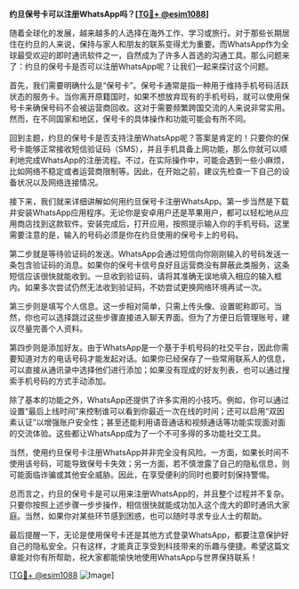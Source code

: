 **约旦保号卡可以注册WhatsApp吗？[[TG💪+ @esim1088](https://t.me/s/esim1088)]**

随着全球化的发展，越来越多的人选择在海外工作、学习或旅行。对于那些长期居住在约旦的人来说，保持与家人和朋友的联系变得尤为重要。而WhatsApp作为全球最受欢迎的即时通讯软件之一，自然成为了许多人首选的沟通工具。那么问题来了：约旦的保号卡是否可以注册WhatsApp呢？让我们一起来探讨这个问题。

首先，我们需要明确什么是“保号卡”。保号卡通常是指一种用于维持手机号码活跃状态的服务卡。当你离开原籍国时，如果不想放弃现有的手机号码，就可以使用保号卡来确保号码不会被运营商回收。这对于需要频繁跨国交流的人来说非常实用。然而，在不同国家和地区，保号卡的具体操作和功能可能会有所不同。

回到主题，约旦的保号卡是否支持注册WhatsApp呢？答案是肯定的！只要你的保号卡能够正常接收短信验证码（SMS），并且手机具备上网功能，那么你就可以顺利地完成WhatsApp的注册流程。不过，在实际操作中，可能会遇到一些小麻烦，比如网络不稳定或者运营商限制等。因此，在开始之前，建议先检查一下自己的设备状况以及网络连接情况。

接下来，我们就来详细讲解如何用约旦保号卡注册WhatsApp。第一步当然是下载并安装WhatsApp应用程序。无论你是安卓用户还是苹果用户，都可以轻松地从应用商店找到这款软件。安装完成后，打开应用，按照提示输入你的手机号码。这里需要注意的是，输入的号码必须是你在约旦使用的保号卡上的号码。

第二步就是等待验证码的发送。WhatsApp会通过短信向你刚刚输入的号码发送一条包含验证码的消息。如果你的保号卡信号良好且运营商没有屏蔽此类服务，这条短信应该很快就能收到。一旦收到验证码，请将其准确无误地填入相应的输入框内。如果多次尝试仍然无法收到验证码，不妨尝试更换网络环境再试一次。

第三步则是填写个人信息。这一步相对简单，只需上传头像、设置昵称即可。当然，你也可以选择跳过这些步骤直接进入聊天界面。但为了方便日后管理账号，建议尽量完善个人资料。

第四步则是添加好友。由于WhatsApp是一个基于手机号码的社交平台，因此你需要知道对方的电话号码才能发起对话。如果你已经保存了一些常用联系人的信息，可以直接从通讯录中选择他们进行添加；如果没有现成的好友列表，也可以通过搜索手机号码的方式手动添加。

除了基本的功能之外，WhatsApp还提供了许多实用的小技巧。例如，你可以通过设置“最后上线时间”来控制谁可以看到你最近一次在线的时间；还可以启用“双因素认证”以增强账户安全性；甚至还能利用语音通话和视频通话等功能实现面对面的交流体验。这些都让WhatsApp成为了一个不可多得的多功能社交工具。

当然，使用约旦保号卡注册WhatsApp并非完全没有风险。一方面，如果长时间不使用该号码，可能导致保号卡失效；另一方面，若不慎泄露了自己的隐私信息，则可能面临诈骗或其他安全威胁。因此，在享受便利的同时也要时刻保持警惕。

总而言之，约旦的保号卡是可以用来注册WhatsApp的，并且整个过程并不复杂。只要你按照上述步骤一步步操作，相信很快就能成功加入这个庞大的即时通讯大家庭。当然，如果你对某些环节感到困惑，也可以随时寻求专业人士的帮助。

最后提醒一下，无论是使用保号卡还是其他方式登录WhatsApp，都要注意保护好自己的隐私安全。只有这样，才能真正享受到科技带来的乐趣与便捷。希望这篇文章能对你有所帮助，祝大家都能愉快地使用WhatsApp与世界保持联系！

[[TG💪+ @esim1088](https://t.me/s/esim1088) ![Image](https://i.postimg.cc/4NQfJmqS/Snipaste-2025-05-13-00-14-12.png)]